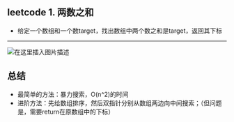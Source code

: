 ﻿## leetcode 1. 两数之和
- 给定一个数组和一个数target，找出数组中两个数之和是target，返回其下标
---
![在这里插入图片描述](https://img-blog.csdnimg.cn/20190510004657972.png?x-oss-process=image/watermark,type_ZmFuZ3poZW5naGVpdGk,shadow_10,text_aHR0cHM6Ly9ibG9nLmNzZG4ubmV0L2x1aGFvMTk5ODA5MDk=,size_16,color_FFFFFF,t_70)

## 总结
- 最简单的方法：暴力搜索，O(n^2)的时间
- 进阶方法：先给数组排序，然后双指针分别从数组两边向中间搜索；（但问题是，需要return在原数组中的下标）

